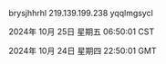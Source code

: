 brysjhhrhl 219.139.199.238 yqqlmgsycl

2024年 10月 25日 星期五 06:50:01 CST

2024年 10月 24日 星期四 22:50:01 GMT
